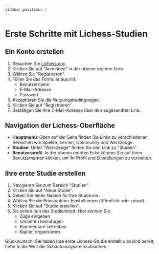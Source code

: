 ```yaml
---
sidebar_position: 2
---
```

# Erste Schritte mit Lichess-Studien

## Ein Konto erstellen

1. Besuchen Sie [Lichess.org](https://lichess.org).
2. Klicken Sie auf "Anmelden" in der oberen rechten Ecke.
3. Wählen Sie "Registrieren".
4. Füllen Sie das Formular aus mit:
   - Benutzername
   - E-Mail-Adresse
   - Passwort
5. Akzeptieren Sie die Nutzungsbedingungen.
6. Klicken Sie auf "Registrieren".
7. Bestätigen Sie Ihre E-Mail-Adresse über den zugesandten Link.

## Navigation der Lichess-Oberfläche

- **Hauptmenü**: Oben auf der Seite finden Sie Links zu verschiedenen Bereichen wie Spielen, Lernen, Community und Werkzeuge.
- **Studien**: Unter "Werkzeuge" finden Sie den Link zu "Studien".
- **Benutzerprofil**: In der oberen rechten Ecke können Sie auf Ihren Benutzernamen klicken, um Ihr Profil und Einstellungen zu verwalten.

## Ihre erste Studie erstellen

1. Navigieren Sie zum Bereich "Studien".
2. Klicken Sie auf "Neue Studie".
3. Geben Sie einen Namen für Ihre Studie ein.
4. Wählen Sie die Privatsphäre-Einstellungen (öffentlich oder privat).
5. Klicken Sie auf "Studie erstellen".
6. Sie sehen nun das Studienbrett. Hier können Sie:
   - Züge eingeben
   - Varianten hinzufügen
   - Kommentare schreiben
   - Kapitel organisieren

Glückwunsch! Sie haben Ihre erste Lichess-Studie erstellt und sind bereit, tiefer in die Welt der Schachanalyse einzutauchen.
